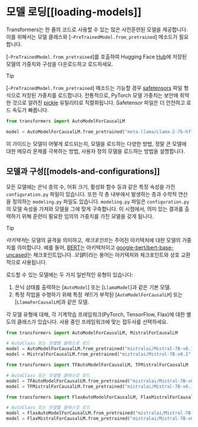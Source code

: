 # 모델 로딩[[loading-models]]

Transformers는 한 줄의 코드로 사용할 수 있는 많은 사전훈련된 모델을 제공합니다. 이를 위해서는 모델 클래스와 [`~PreTrainedModel.from_pretrained`] 메소드가 필요합니다.

[`~PreTrainedModel.from_pretrained`]를 호출하여 Hugging Face [Hub](https://hf.co/models)에 저장된 모델의 가중치와 구성을 다운로드하고 로드하세요.

> [!TIP]
> [`~PreTrainedModel.from_pretrained`] 메소드는 가능할 경우 [safetensors](https://hf.co/docs/safetensors/index) 파일 형식으로 저장된 가중치를 로드합니다. 전통적으로, PyTorch 모델 가중치는 보안에 취약한 것으로 알려진 [pickle](https://docs.python.org/3/library/pickle.html) 유틸리티로 직렬화됩니다. Safetensor 파일은 더 안전하고 로드 속도가 빠릅니다.

```py
from transformers import AutoModelForCausalLM

model = AutoModelForCausalLM.from_pretrained("meta-llama/Llama-2-7b-hf", torch_dtype="auto", device_map="auto")
```

이 가이드는 모델이 어떻게 로드되는지, 모델을 로드하는 다양한 방법, 정말 큰 모델에 대한 메모리 문제를 극복하는 방법, 사용자 정의 모델을 로드하는 방법을 설명합니다.
## 모델과 구성[[models-and-configurations]]

모든 모델에는 은닉 층의 수, 어휘 크기, 활성화 함수 등과 같은 특정 속성을 가진 `configuration.py` 파일이 있습니다. 또한 각 층 내부에서 발생하는 층과 수학적 연산을 정의하는 `modeling.py` 파일도 있습니다. `modeling.py` 파일은 `configuration.py`의 모델 속성을 가져와 모델을 그에 맞게 구축합니다. 이 시점에서, 의미 있는 결과를 출력하기 위해 훈련이 필요한 임의의 가중치를 가진 모델을 갖게 됩니다.

<!-- 모델과 구성의 다이어그램 삽입 -->

> [!TIP]
> *아키텍처*는 모델의 골격을 의미하고, *체크포인트*는 주어진 아키텍처에 대한 모델의 가중치를 의미합니다. 예를 들어, [BERT](./model_doc/bert)는 아키텍처이고 [google-bert/bert-base-uncased](https://huggingface.co/google-bert/bert-base-uncased)는 체크포인트입니다. *모델*이라는 용어는 아키텍처와 체크포인트와 상호 교환적으로 사용됩니다.

로드할 수 있는 모델에는 두 가지 일반적인 유형이 있습니다:

1. 은닉 상태를 출력하는 [`AutoModel`] 또는 [`LlamaModel`]과 같은 기본 모델.
2. 특정 작업을 수행하기 위해 특정 *헤드*가 부착된 [`AutoModelForCausalLM`] 또는 [`LlamaForCausalLM`]과 같은 모델.

각 모델 유형에 대해, 각 기계학습 프레임워크(PyTorch, TensorFlow, Flax)에 대한 별도의 클래스가 있습니다. 사용 중인 프레임워크에 맞는 접두사를 선택하세요.

<hfoptions id="backend">
<hfoption id="PyTorch">

```py
from transformers import AutoModelForCausalLM, MistralForCausalLM

# AutoClass 또는 모델별 클래스로 로드
model = AutoModelForCausalLM.from_pretrained("mistralai/Mistral-7B-v0.1", torch_dtype="auto", device_map="auto")
model = MistralForCausalLM.from_pretrained("mistralai/Mistral-7B-v0.1", torch_dtype="auto", device_map="auto")
```

</hfoption>
<hfoption id="TensorFlow">

```py
from transformers import TFAutoModelForCausalLM, TFMistralForCausalLM

# AutoClass 또는 모델별 클래스로 로드
model = TFAutoModelForCausalLM.from_pretrained("mistralai/Mistral-7B-v0.1")
model = TFMistralForCausalLM.from_pretrained("mistralai/Mistral-7B-v0.1")
```

</hfoption>
<hfoption id="Flax">

```py
from transformers import FlaxAutoModelForCausalLM, FlaxMistralForCausalLM

# AutoClass 또는 모델별 클래스로 로드
model = FlaxAutoModelForCausalLM.from_pretrained("mistralai/Mistral-7B-v0.1")
model = FlaxMistralForCausalLM.from_pretrained("mistralai/Mistral-7B-v0.1")
```

</hfoption>
</hfoptions>